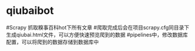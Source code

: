 # qiubaibot
#Scrapy 抓取糗事百科hot下所有文章
#爬取完成后会在项目scrapy.cfg同目录下生成qiubai.html文件，可以方便快速预览爬到的数据
#pipelines中，修改数据库配置，可以将爬到的数据存储到数据库中
